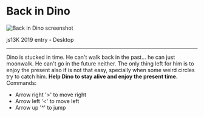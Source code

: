 # Back in Dino

![Back in Dino screenshot](https://github.com/nvignola/back-in-dino/blob/master/image_big.gif "Back in Dino")

js13K 2019 entry - Desktop

---

Dino is stucked in time. He can't walk back in the past... he can just moonwalk. He can't go in the future neither. The only thing left for him is to enjoy the present also if is not that easy, specially when some weird circles try to catch him.
**Help Dino to stay alive and enjoy the present time.**
Commands:

- Arrow right '>' to move right
- Arrow left '<' to move left
- Arrow up '^' to jump
